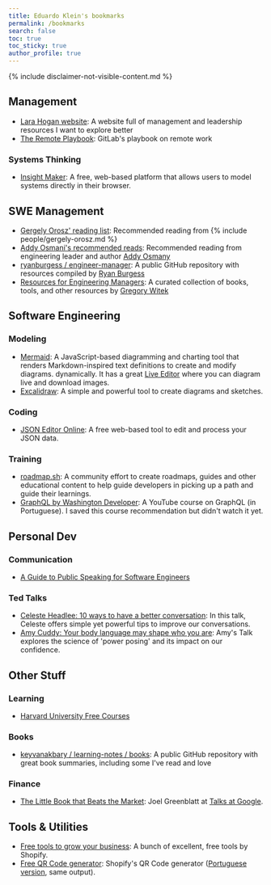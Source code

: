 ```yaml
---
title: Eduardo Klein's bookmarks
permalink: /bookmarks
search: false
toc: true
toc_sticky: true
author_profile: true
---
```


{% include disclaimer-not-visible-content.md %}

<!-- ## Leadership -->

## Management

- [Lara Hogan website](https://larahogan.me/): A website full of management and leadership resources I want to explore better
- [The Remote Playbook](https://learn.gitlab.com/allremote/remote-playbook): GitLab's playbook on remote work

### Systems Thinking

- [Insight Maker](https://insightmaker.com/): A free, web-based platform that allows users to model systems directly in their browser.

## SWE Management

- [Gergely Orosz' reading list](https://blog.pragmaticengineer.com/my-reading-list/): Recommended reading from {% include people/gergely-orosz.md %}
- [Addy Osmani's recommended reads](https://www.goodreads.com/review/list/14088621?shelf=recommend-reads): Recommended reading from engineering leader and author [Addy Osmany](https://addyosmani.com/)
- [ryanburgess / engineer-manager](https://github.com/ryanburgess/engineer-manager): A public GitHub repository with resources compiled by [Ryan Burgess](https://www.linkedin.com/in/ryanburgess/)
- [Resources for Engineering Managers](https://www.notonlycode.org/engineering-manager-resources/): A curated collection of books, tools, and other resources by [Gregory Witek](https://www.linkedin.com/in/gwitek/)

## Software Engineering

### Modeling

- [Mermaid](https://mermaid.js.org/): A JavaScript-based diagramming and charting tool that renders Markdown-inspired text definitions to create and modify diagrams. dynamically. It has a great [Live Editor](https://mermaid.live/edit) where you can diagram live and download images.
- [Excalidraw](https://excalidraw.com/): A simple and powerful tool to create diagrams and sketches.

### Coding

- [JSON Editor Online](https://jsoneditoronline.org/): A free web-based tool to edit and process your JSON data.

### Training
- [roadmap.sh](https://roadmap.sh): A community effort to create roadmaps, guides and other educational content to help guide developers in picking up a path and guide their learnings.
- [GraphQL by Washington Developer](https://www.youtube.com/playlist?list=PLK5FPzMuRKlyeZYiJNA54j4lpfxHGlz0j): A YouTube course on GraphQL (in Portuguese). I saved this course recommendation but didn't watch it yet.

## Personal Dev

### Communication
- [A Guide to Public Speaking for Software Engineers](https://careercutler.substack.com/p/a-guide-to-public-speaking-for-software)

### Ted Talks

- [Celeste Headlee: 10 ways to have a better conversation](https://www.ted.com/talks/celeste_headlee_10_ways_to_have_a_better_conversation): In this talk, Celeste offers simple yet powerful tips to improve our conversations.
- [Amy Cuddy: Your body language may shape who you are](https://www.ted.com/talks/amy_cuddy_your_body_language_may_shape_who_you_are): Amy's Talk explores the science of 'power posing' and its impact on our confidence.

## Other Stuff

### Learning

- [Harvard University Free Courses](https://pll.harvard.edu/catalog/free)

### Books

- [keyvanakbary / learning-notes / books](https://github.com/keyvanakbary/learning-notes/tree/master/books): A public GitHub repository with great book summaries, including some I've read and love

### Finance

- [The Little Book that Beats the Market](https://www.youtube.com/watch?v=bZfPJCAVQg0): Joel Greenblatt at [Talks at Google](https://www.youtube.com/@talksatgoogle).

## Tools & Utilities

- [Free tools to grow your business](https://www.shopify.com/tools): A bunch of excellent, free tools by Shopify.
- [Free QR Code generator](https://www.shopify.com/tools/qr-code-generator): Shopify's QR Code generator ([Portuguese version](https://www.shopify.com/br/ferramentas/gerador-de-qr-code), same output).